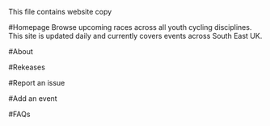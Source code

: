 This file contains website copy

#Homepage
Browse upcoming races across all youth cycling disciplines. This site is updated daily and currently covers events across South East UK.

#About 

#Rekeases

#Report an issue

#Add an event

#FAQs

